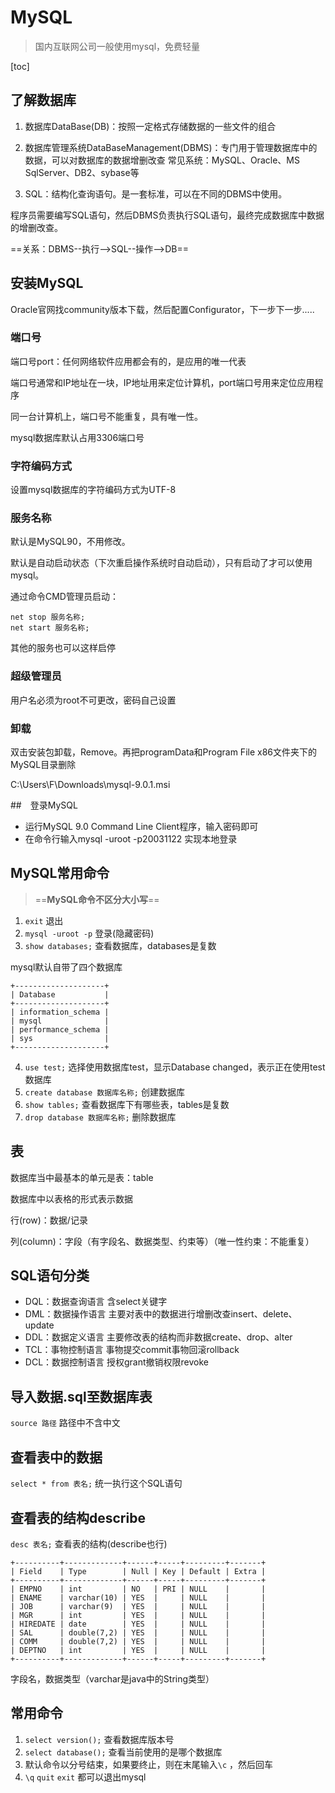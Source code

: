 # MySQL

> 国内互联网公司一般使用mysql，免费轻量

[toc]

## 了解数据库

1. 数据库DataBase(DB)：按照一定格式存储数据的一些文件的组合

2. 数据库管理系统DataBaseManagement(DBMS)：专门用于管理数据库中的数据，可以对数据库的数据增删改查                       常见系统：MySQL、Oracle、MS SqlServer、DB2、sybase等

3. SQL：结构化查询语句。是一套标准，可以在不同的DBMS中使用。

​	程序员需要编写SQL语句，然后DBMS负责执行SQL语句，最终完成数据库中数据的增删改查。

==关系：DBMS--执行-->SQL--操作-->DB==

## 安装MySQL

Oracle官网找community版本下载，然后配置Configurator，下一步下一步.....

### 端口号

端口号port：任何网络软件应用都会有的，是应用的唯一代表

端口号通常和IP地址在一块，IP地址用来定位计算机，port端口号用来定位应用程序

同一台计算机上，端口号不能重复，具有唯一性。

mysql数据库默认占用3306端口号

### 字符编码方式

设置mysql数据库的字符编码方式为UTF-8

### 服务名称

默认是MySQL90，不用修改。

默认是自动启动状态（下次重启操作系统时自动启动），只有启动了才可以使用mysql。

通过命令CMD管理员启动：

```
net stop 服务名称;
net start 服务名称;
```

其他的服务也可以这样启停

### 超级管理员

用户名必须为root不可更改，密码自己设置

### 卸载

双击安装包卸载，Remove。再把programData和Program File x86文件夹下的MySQL目录删除

C:\Users\F\Downloads\mysql-9.0.1.msi

##　登录MySQL

* 运行MySQL 9.0 Command Line Client程序，输入密码即可
* 在命令行输入mysql -uroot -p20031122 实现本地登录

## MySQL常用命令

> ==**MySQL命令不区分大小写**==

1. `exit`	退出
2. `mysql -uroot -p`   登录(隐藏密码)
3. `show databases;`   查看数据库，databases是复数

mysql默认自带了四个数据库

```
+--------------------+
| Database           |
+--------------------+
| information_schema |
| mysql              |
| performance_schema |
| sys                |
+--------------------+
```

4. `use test;`  选择使用数据库test，显示Database changed，表示正在使用test数据库
5. `create database 数据库名称;`  创建数据库
6. `show tables;`   查看数据库下有哪些表，tables是复数
6. `drop database 数据库名称;` 删除数据库

## 表

数据库当中最基本的单元是表：table

数据库中以表格的形式表示数据

行(row)：数据/记录

列(column)：字段（有字段名、数据类型、约束等）（唯一性约束：不能重复）

## SQL语句分类

* DQL：数据查询语言          含select关键字			
* DML：数据操作语言          主要对表中的数据进行增删改查insert、delete、update
* DDL：数据定义语言          主要修改表的结构而非数据create、drop、alter
* TCL：事物控制语言          事物提交commit事物回滚rollback
* DCL：数据控制语言          授权grant撤销权限revoke

## 导入数据.sql至数据库表

`source 路径`	路径中不含中文

## 查看表中的数据

`select * from 表名;`	统一执行这个SQL语句

## 查看表的结构describe

`desc 表名;`	查看表的结构(describe也行)

```
+----------+-------------+------+-----+---------+-------+
| Field    | Type        | Null | Key | Default | Extra |
+----------+-------------+------+-----+---------+-------+
| EMPNO    | int         | NO   | PRI | NULL    |       |
| ENAME    | varchar(10) | YES  |     | NULL    |       |
| JOB      | varchar(9)  | YES  |     | NULL    |       |
| MGR      | int         | YES  |     | NULL    |       |
| HIREDATE | date        | YES  |     | NULL    |       |
| SAL      | double(7,2) | YES  |     | NULL    |       |
| COMM     | double(7,2) | YES  |     | NULL    |       |
| DEPTNO   | int         | YES  |     | NULL    |       |
+----------+-------------+------+-----+---------+-------+
```

字段名，数据类型（varchar是java中的String类型）

## 常用命令

1. `select version();`		查看数据库版本号
2. `select database();`      查看当前使用的是哪个数据库
3. 默认命令以分号结束，如果要终止，则在末尾输入`\c` ，然后回车
4. `\q` `quit` `exit` 都可以退出mysql

